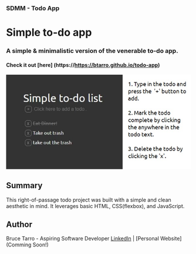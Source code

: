### SDMM - Todo App

# Simple to-do app

### A simple & minimalistic version of the venerable to-do app. 

#### Check it out [here] (https://https://btarro.github.io/todo-app)

![](images/simple_todo_example2.jpg)

## Summary
This right-of-passage todo project was built with a simple and clean aesthetic in mind. It leverages basic HTML, CSS(flexbox), and JavaScript. 

## Author
Bruce Tarro - Aspiring Software Developer [LinkedIn](https://www.linkedin.com/in/bruce-tarro/) | [Personal Website] (Comming Soon!)
